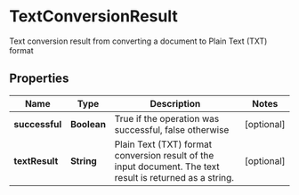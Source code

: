 

# TextConversionResult

Text conversion result from converting a document to Plain Text (TXT) format
## Properties

Name | Type | Description | Notes
------------ | ------------- | ------------- | -------------
**successful** | **Boolean** | True if the operation was successful, false otherwise |  [optional]
**textResult** | **String** | Plain Text (TXT) format conversion result of the input document.  The text result is returned as a string. |  [optional]



